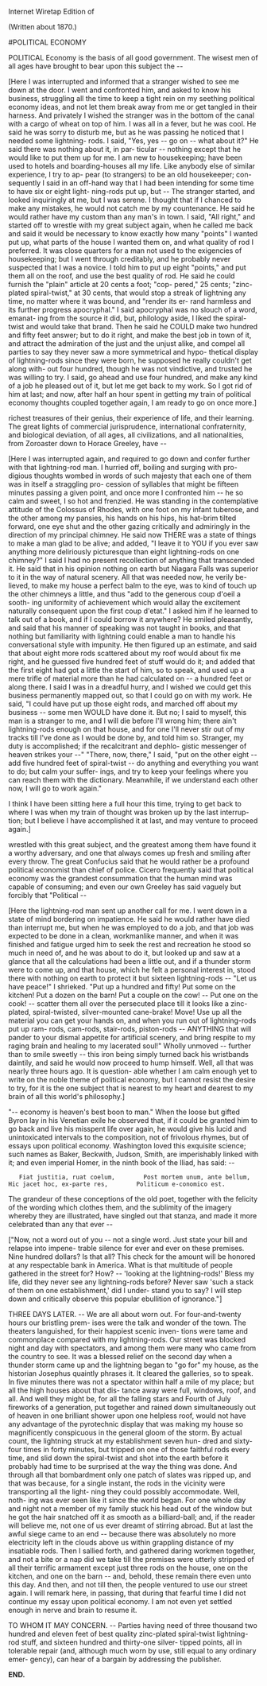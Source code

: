 Internet Wiretap Edition of

(Written about 1870.)

#POLITICAL ECONOMY

   POLITICAL Economy is the basis of all good    government. The wisest men of all ages    have brought to bear upon this subject the --

[Here I was interrupted and informed that a stranger wished to see me down at the door. I went and confronted him, and asked to know his business, struggling all the time to keep a tight rein on my seething political economy ideas, and not let them break away from me or get tangled in their harness. And privately I wished the stranger was in the bottom of the canal with a cargo of wheat on top of him. I was all in a fever, but he was cool. He said he was sorry to disturb me, but as he was passing he noticed that I needed some lightning- rods. I said, "Yes, yes -- go on -- what about it?" He said there was nothing about it, in par- ticular -- nothing except that he would like to put them up for me. I am new to housekeeping; have been used to hotels and boarding-houses all my life. Like anybody else of similar experience, I try to ap- pear (to strangers) to be an old housekeeper; con- sequently I said in an off-hand way that I had been intending for some time to have six or eight light- ning-rods put up, but --  The stranger started, and looked inquiringly at me, but I was serene. I thought that if I chanced to make any mistakes, he would not catch me by my countenance. He said he would rather have my custom than any man's in town. I said, "All right," and started off to wrestle with my great subject again, when he called me back and said it would be necessary to know exactly how many "points" I wanted put up, what parts of the house I wanted them on, and what quality of rod I preferred. It was close quarters for a man not used to the exigencies of housekeeping; but I went through creditably, and he probably never suspected that I was a novice. I told him to put up eight "points," and put them all on the roof, and use the best quality of rod. He said he could furnish the "plain" article at 20 cents a foot; "cop- pered," 25 cents; "zinc-plated spiral-twist," at 30 cents, that would stop a streak of lightning any time, no matter where it was bound, and "render its er- rand harmless and its further progress apocryphal." I said apocryphal was no slouch of a word, emanat- ing from the source it did, but, philology aside, I liked the spiral-twist and would take that brand. Then he said he COULD make two hundred and fifty feet answer; but to do it right, and make the best job in town of it, and attract the admiration of the just and the unjust alike, and compel all parties to say they never saw a more symmetrical and hypo- thetical display of lightning-rods since they were born, he supposed he really couldn't get along with- out four hundred, though he was not vindictive, and trusted he was willing to try. I said, go ahead and use four hundred, and make any kind of a job he pleased out of it, but let me get back to my work. So I got rid of him at last; and now, after half an hour spent in getting my train of political economy thoughts coupled together again, I am ready to go on once more.]

   richest treasures of their genius, their    experience of life, and their learning. The    great lights of commercial jurisprudence,    international confraternity, and biological    deviation, of all ages, all civilizations,    and all nationalities, from Zoroaster down to    Horace Greeley, have --

[Here I was interrupted again, and required to go down and confer further with that lightning-rod man. I hurried off, boiling and surging with pro- digious thoughts wombed in words of such majesty that each one of them was in itself a straggling pro- cession of syllables that might be fifteen minutes passing a given point, and once more I confronted him -- he so calm and sweet, I so hot and frenzied. He was standing in the contemplative attitude of the Colossus of Rhodes, with one foot on my infant tuberose, and the other among my pansies, his hands on his hips, his hat-brim tilted forward, one eye shut and the other gazing critically and admiringly in the direction of my principal chimney. He said now THERE was a state of things to make a man glad to be alive; and added, "I leave it to YOU if you ever saw anything more deliriously picturesque than eight lightning-rods on one chimney?" I said I had no present recollection of anything that transcended it. He said that in his opinion nothing on earth but Niagara Falls was superior to it in the way of natural scenery. All that was needed now, he verily be- lieved, to make my house a perfect balm to the eye, was to kind of touch up the other chimneys a little, and thus "add to the generous coup d'oeil a sooth- ing uniformity of achievement which would allay the excitement naturally consequent upon the first coup d'etat." I asked him if he learned to talk out of a book, and if I could borrow it anywhere? He smiled pleasantly, and said that his manner of speaking was not taught in books, and that nothing but familiarity with lightning could enable a man to handle his conversational style with impunity. He then figured up an estimate, and said that about eight more rods scattered about my roof would about fix me right, and he guessed five hundred feet of stuff would do it; and added that the first eight had got a little the start of him, so to speak, and used up a mere trifle of material more than he had calculated on -- a hundred feet or along there. I said I was in a dreadful hurry, and I wished we could get this business permanently mapped out, so that I could go on with my work. He said, "I could have put up those eight rods, and marched off about my business -- some men WOULD have done it. But no; I said to myself, this man is a stranger to me, and I will die before I'll wrong him; there ain't lightning-rods enough on that house, and for one I'll never stir out of my tracks till I've done as I would be done by, and told him so. Stranger, my duty is accomplished; if the recalcitrant and dephlo- gistic messenger of heaven strikes your --" "There, now, there," I said, "put on the other eight -- add five hundred feet of spiral-twist -- do anything and everything you want to do; but calm your suffer- ings, and try to keep your feelings where you can reach them with the dictionary. Meanwhile, if we understand each other now, I will go to work again."

I think I have been sitting here a full hour this time, trying to get back to where I was when my train of thought was broken up by the last interrup- tion; but I believe I have accomplished it at last, and may venture to proceed again.]

   wrestled with this great subject, and the    greatest among them have found it a worthy    adversary, and one that always comes up     fresh and smiling after every throw. The    great Confucius said that he would rather    be a profound political economist than chief    of police. Cicero frequently said that    political economy was the grandest consummation    that the human mind was capable of consuming;    and even our own Greeley has said vaguely but    forcibly that "Political --

[Here the lightning-rod man sent up another call for me. I went down in a state of mind bordering on impatience. He said he would rather have died than interrupt me, but when he was employed to do a job, and that job was expected to be done in a clean, workmanlike manner, and when it was finished and fatigue urged him to seek the rest and recreation he stood so much in need of, and he was about to do it, but looked up and saw at a glance that all the calculations had been a little out, and if a thunder storm were to come up, and that house, which he felt a personal interest in, stood there with nothing on earth to protect it but sixteen lightning-rods -- "Let us have peace!" I shrieked. "Put up a hundred and fifty! Put some on the kitchen! Put a dozen on the barn! Put a couple on the cow! -- Put one on the cook! -- scatter them all over the persecuted place till it looks like a zinc-plated, spiral-twisted, silver-mounted cane-brake! Move! Use up all the material you can get your hands on, and when you run out of lightning-rods put up ram- rods, cam-rods, stair-rods, piston-rods -- ANYTHING that will pander to your dismal appetite for artificial scenery, and bring respite to my raging brain and healing to my lacerated soul!" Wholly unmoved -- further than to smile sweetly -- this iron being simply turned back his wristbands daintily, and said he would now proceed to hump himself. Well, all that was nearly three hours ago. It is question- able whether I am calm enough yet to write on the noble theme of political economy, but I cannot resist the desire to try, for it is the one subject that is nearest to my heart and dearest to my brain of all this world's philosophy.]

   "-- economy is heaven's best boon to man."    When the loose but gifted Byron lay in his    Venetian exile he observed that, if it could    be granted him to go back and live his    misspent life over again, he would give his    lucid and unintoxicated intervals to the    composition, not of frivolous rhymes, but of    essays upon political economy. Washington    loved this exquisite science; such names as    Baker, Beckwith, Judson, Smith, are    imperishably linked with it; and even imperial    Homer, in the ninth book of the Iliad,    has said: --

       Fiat justitia, ruat coelum,        Post mortem unum, ante bellum,        Hic jacet hoc, ex-parte res,        Politicum e-conomico est.

   The grandeur of these conceptions of the old    poet, together with the felicity of the wording    which clothes them, and the sublimity of the    imagery whereby they are illustrated, have    singled out that stanza, and made it more    celebrated than any that ever --

["Now, not a word out of you -- not a single word. Just state your bill and relapse into impene- trable silence for ever and ever on these premises. Nine hundred dollars? Is that all? This check for the amount will be honored at any respectable bank in America. What is that multitude of people gathered in the street for? How? -- 'looking at the lightning-rods!' Bless my life, did they never see any lightning-rods before? Never saw 'such a stack of them on one establishment,' did I under- stand you to say? I will step down and critically observe this popular ebullition of ignorance."]

THREE DAYS LATER. -- We are all about worn out. For four-and-twenty hours our bristling prem- ises were the talk and wonder of the town. The theaters languished, for their happiest scenic inven- tions were tame and commonplace compared with my lightning-rods. Our street was blocked night and day with spectators, and among them were many who came from the country to see. It was a blessed relief on the second day when a thunder storm came up and the lightning began to "go for" my house, as the historian Josephus quaintly phrases it. It cleared the galleries, so to speak. In five minutes there was not a spectator within half a mile of my place; but all the high houses about that dis- tance away were full, windows, roof, and all. And well they might be, for all the falling stars and Fourth of July fireworks of a generation, put together and rained down simultaneously out of heaven in one brilliant shower upon one helpless roof, would not have any advantage of the pyrotechnic display that was making my house so magnificently conspicuous in the general gloom of the storm. By actual count, the lightning struck at my establishment seven hun- dred and sixty-four times in forty minutes, but tripped on one of those faithful rods every time, and slid down the spiral-twist and shot into the earth before it probably had time to be surprised at the way the thing was done. And through all that bombardment only one patch of slates was ripped up, and that was because, for a single instant, the rods in the vicinity were transporting all the light- ning they could possibly accommodate. Well, noth- ing was ever seen like it since the world began. For one whole day and night not a member of my family stuck his head out of the window but he got the hair snatched off it as smooth as a billiard-ball; and, if the reader will believe me, not one of us ever dreamt of stirring abroad. But at last the awful siege came to an end -- because there was absolutely no more electricity left in the clouds above us within grappling distance of my insatiable rods. Then I sallied forth, and gathered daring workmen together, and not a bite or a nap did we take till the premises were utterly stripped of all their terrific armament except just three rods on the house, one on the kitchen, and one on the barn -- and, behold, these remain there even unto this day. And then, and not till then, the people ventured to use our street again. I will remark here, in passing, that during that fearful time I did not continue my essay upon political economy. I am not even yet settled enough in nerve and brain to resume it.

TO WHOM IT MAY CONCERN. -- Parties having need of three thousand two hundred and eleven feet of best quality zinc-plated spiral-twist lightning-rod stuff, and sixteen hundred and thirty-one silver- tipped points, all in tolerable repair (and, although much worn by use, still equal to any ordinary emer- gency), can hear of a bargain by addressing the publisher.

**END.**

